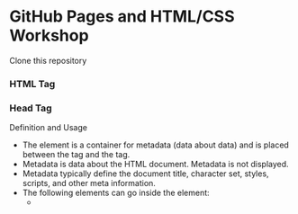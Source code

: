 # GitHub Pages and HTML/CSS Workshop

Clone this repository

### HTML Tag


### Head Tag
Definition and Usage
* The <head> element is a container for metadata (data about data) and is placed between the <html> tag and the <body> tag.
* Metadata is data about the HTML document. Metadata is not displayed.
* Metadata typically define the document title, character set, styles, scripts, and other meta information.
* The following elements can go inside the <head> element:
    * <title> (required in every HTML document)
    * <style>
    * <base>
    * <link>
    * <meta>
    * <script>
    * <noscript>

### Body Tag



https://www.tamusa.edu/brandguide/brand-tool-kit/brand-colors.html

